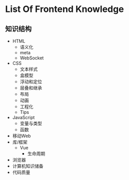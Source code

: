 # List Of Frontend Knowledge

##	知识结构

- HTML
  - 语义化
  - meta
  - WebSocket
- CSS
  - 文本样式
  - 盒模型
  - 浮动和定位
  - 层叠和继承
  - 布局
  - 动画
  - 工程化
  - Tips
- JavaScript
  - 变量与类型
  - 函数
- 移动Web
- 库/框架
  - Vue
    - 生命周期
- 浏览器
- 计算机知识储备
- 代码质量
